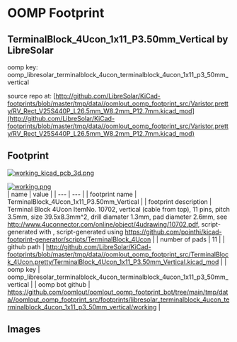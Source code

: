 # OOMP Footprint  
## TerminalBlock_4Ucon_1x11_P3.50mm_Vertical  by LibreSolar  
  
oomp key: oomp_libresolar_terminalblock_4ucon_terminalblock_4ucon_1x11_p3_50mm_vertical  
  
source repo at: [http://github.com/LibreSolar/KiCad-footprints/blob/master/tmp/data//oomlout_oomp_footprint_src/Varistor.pretty/RV_Rect_V25S440P_L26.5mm_W8.2mm_P12.7mm.kicad_mod](http://github.com/LibreSolar/KiCad-footprints/blob/master/tmp/data//oomlout_oomp_footprint_src/Varistor.pretty/RV_Rect_V25S440P_L26.5mm_W8.2mm_P12.7mm.kicad_mod)  
## Footprint  
  
[![working_kicad_pcb_3d.png](working_kicad_pcb_3d_600.png)](working_kicad_pcb_3d.png)  
  
[![working.png](working_600.png)](working.png)  
| name | value | 
| --- | --- | 
| footprint name | TerminalBlock_4Ucon_1x11_P3.50mm_Vertical | 
| footprint description | Terminal Block 4Ucon ItemNo. 10702, vertical (cable from top), 11 pins, pitch 3.5mm, size 39.5x8.3mm^2, drill diamater 1.3mm, pad diameter 2.6mm, see http://www.4uconnector.com/online/object/4udrawing/10702.pdf, script-generated with , script-generated using https://github.com/pointhi/kicad-footprint-generator/scripts/TerminalBlock_4Ucon | 
| number of pads | 11 | 
| github path | http://github.com/LibreSolar/KiCad-footprints/blob/master/tmp/data//oomlout_oomp_footprint_src/TerminalBlock_4Ucon.pretty/TerminalBlock_4Ucon_1x11_P3.50mm_Vertical.kicad_mod | 
| oomp key | oomp_libresolar_terminalblock_4ucon_terminalblock_4ucon_1x11_p3_50mm_vertical | 
| oomp bot github | https://github.com/oomlout/oomlout_oomp_footprint_bot/tree/main/tmp/data//oomlout_oomp_footprint_src/footprints/libresolar_terminalblock_4ucon_terminalblock_4ucon_1x11_p3_50mm_vertical/working | 
## Images  

